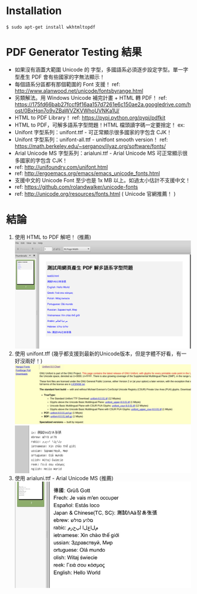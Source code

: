 # Installation

~~~
$ sudo apt-get install wkhtmltopdf
~~~

# PDF Generator Testing 結果

- 如果沒有涵蓋大範圍 Unicode 的 字型，多國語系必須逐步設定字型。單一字型產生 PDF 會有些國家的字無法顯示！
- 每個語系分區都有那個範圍的 Font 支援！ ref: http://www.alanwood.net/unicode/fontsbyrange.html
- 另類解法。用 Windows Unicode 補完計畫 + HTML 轉 PDF！ ref: https://175fd66bab27fccf9f16aa157d7261e6c150ae2a.googledrive.com/host/0BxHqn7o9vZBaWVZKVWhoUVNKa1U/
- HTML to PDF Library！ ref: https://pypi.python.org/pypi/pdfkit
- HTML to PDF，可解多語系字型問題！HTML 檔頭讀字碼一定要捨定！ ex: <meta http-equiv="content-type" content="text/html; charset=UTF-8">
- Unifont 字型系列：unifont.ttf - 可正常顯示很多國家的字包含 CJK！
- Unifont 字型系列：unifont-all.ttf - unitfont smooth version！ ref: https://math.berkeley.edu/~serganov/ilyaz.org/software/fonts/
- Arial Unicode MS 字型系列：arialuni.ttf - Arial Unicode MS 可正常顯示很多國家的字包含 CJK！
- ref: http://unifoundry.com/unifont.html
- ref: http://ergoemacs.org/emacs/emacs_unicode_fonts.html
- 支援中文的 Unicode Font 至少也是 1x MB 以上。如過太小估計不支援中文！
- ref: https://github.com/rolandwalker/unicode-fonts
- ref: http://unicode.org/resources/fonts.html ( Unicode 官網推薦！ )

# 結論

01. 使用 HTML to PDF 解吧！ (推薦)
![Alt text](https://raw.githubusercontent.com/scott1028/PDFGeneratorFontIssueStudy/master/test03.png "PDF View")
02. 使用 unifont.tff (幾乎都支援到最新的Unicode版本，但是字體不好看，有一好沒兩好！)
![Alt text](https://raw.githubusercontent.com/scott1028/PDFGeneratorFontIssueStudy/master/unifont.ttf.jpg "Unifont View")
03. 使用 arialuni.ttf - Arial Unicode MS (推薦)
![Alt text](https://raw.githubusercontent.com/scott1028/PDFGeneratorFontIssueStudy/master/test04.jpg "Unifont View")
